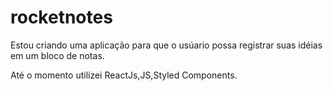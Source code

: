 # rocketnotes

Estou criando uma aplicação para que o usúario possa registrar suas idéias em um bloco de notas.

Até o momento utilizei ReactJs,JS,Styled Components.

